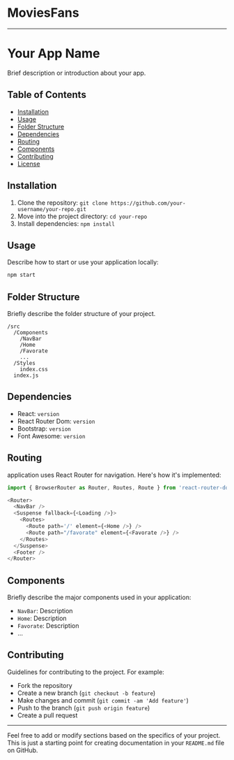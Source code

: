 # MoviesFans
---

# Your App Name

Brief description or introduction about your app.

## Table of Contents

- [Installation](#installation)
- [Usage](#usage)
- [Folder Structure](#folder-structure)
- [Dependencies](#dependencies)
- [Routing](#routing)
- [Components](#components)
- [Contributing](#contributing)
- [License](#license)

## Installation

1. Clone the repository: `git clone https://github.com/your-username/your-repo.git`
2. Move into the project directory: `cd your-repo`
3. Install dependencies: `npm install`

## Usage

Describe how to start or use your application locally:

```bash
npm start
```

## Folder Structure

Briefly describe the folder structure of your project.

```
/src
  /Components
    /NavBar
    /Home
    /Favorate
    ...
  /Styles
    index.css
  index.js
```

## Dependencies

- React: `version`
- React Router Dom: `version`
- Bootstrap: `version`
- Font Awesome: `version`

## Routing

application uses React Router for navigation. Here's how it's implemented:

```javascript
import { BrowserRouter as Router, Routes, Route } from 'react-router-dom';

<Router>
  <NavBar />
  <Suspense fallback={<Loading />}>
    <Routes>
      <Route path='/' element={<Home />} />
      <Route path="/favorate" element={<Favorate />} />
    </Routes>
  </Suspense>
  <Footer />
</Router>
```

## Components

Briefly describe the major components used in your application:

- `NavBar`: Description
- `Home`: Description
- `Favorate`: Description
- ...

## Contributing

Guidelines for contributing to the project. For example:
- Fork the repository
- Create a new branch (`git checkout -b feature`)
- Make changes and commit (`git commit -am 'Add feature'`)
- Push to the branch (`git push origin feature`)
- Create a pull request


---

Feel free to add or modify sections based on the specifics of your project. This is just a starting point for creating documentation in your `README.md` file on GitHub.
